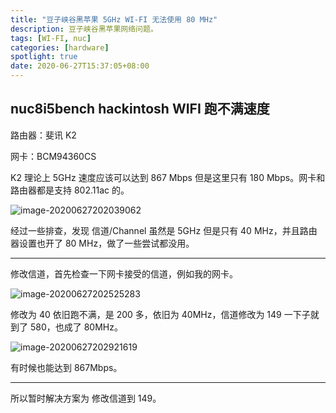 ```yaml
---
title: "豆子峡谷黑苹果 5GHz WI-FI 无法使用 80 MHz"
description: 豆子峡谷黑苹果网络问题。
tags: [WI-FI, nuc]
categories: [hardware]
spotlight: true
date: 2020-06-27T15:37:05+08:00
---
```


## nuc8i5bench hackintosh WIFI 跑不满速度

路由器：斐讯 K2

网卡：BCM94360CS

K2 理论上 5GHz 速度应该可以达到 867 Mbps 但是这里只有 180 Mbps。网卡和路由器都是支持 802.11ac 的。

![image-20200627202039062](https://tva1.sinaimg.cn/large/007S8ZIlgy1gg74esygwwj307t06y76w.jpg)

经过一些排查，发现 信道/Channel 虽然是 5GHz 但是只有 40 MHz，并且路由器设置也开了 80 MHz，做了一些尝试都没用。

------------

修改信道，首先检查一下网卡接受的信道，例如我的网卡。

![image-20200627202525283](https://tva1.sinaimg.cn/large/007S8ZIlgy1gg74exhdoqj30fl016weg.jpg)

修改为 40 依旧跑不满，是 200 多，依旧为 40MHz，信道修改为 149 一下子就到了 580，也成了 80MHz。

![image-20200627202921619](https://tva1.sinaimg.cn/large/007S8ZIlgy1gg74eqrhqcj307q06y75l.jpg)

有时候也能达到 867Mbps。

-----------------

所以暂时解决方案为 修改信道到 149。